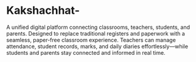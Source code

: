 # Kakshachhat-
A unified digital platform connecting classrooms, teachers, students, and parents. Designed to replace traditional registers and paperwork with a seamless, paper-free classroom experience. Teachers can manage attendance, student records, marks, and daily diaries effortlessly—while students and parents stay connected and informed in real time.
